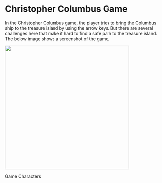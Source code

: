 # Christopher Columbus Game

In the Christopher Columbus game, the player tries to bring the Columbus ship to the treasure island by using the arrow keys. But there are several challenges here that make it hard to find a safe path to the treasure island. The below image shows a screenshot of the game.

<img src="https://user-images.githubusercontent.com/45066620/117269040-2d52c700-ae6d-11eb-825c-b2576b45cbcb.jpg" width="400">

Game Characters


